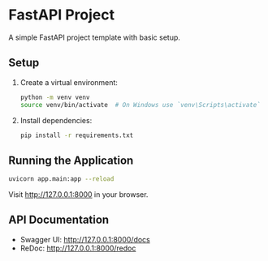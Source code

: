 # FastAPI Project

A simple FastAPI project template with basic setup.

## Setup

1. Create a virtual environment:
   ```bash
   python -m venv venv
   source venv/bin/activate  # On Windows use `venv\Scripts\activate`
   ```

2. Install dependencies:
   ```bash
   pip install -r requirements.txt
   ```

## Running the Application

```bash
uvicorn app.main:app --reload
```

Visit http://127.0.0.1:8000 in your browser.

## API Documentation

- Swagger UI: http://127.0.0.1:8000/docs
- ReDoc: http://127.0.0.1:8000/redoc